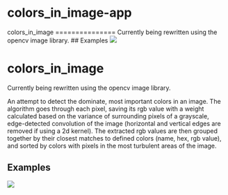 # colors_in_image-app
colors_in_image =============== Currently being rewritten using the opencv image library. ## Examples    ![](https://raw.github.com/selbyk/colors_in_image/master/images/example.jpg)



colors_in_image
===============
Currently being rewritten using the opencv image library.

An attempt to detect the dominate, most important colors in an image.  The algorithm goes through each pixel, saving its rgb value with a weight calculated based on the variance of surrounding pixels of a grayscale, edge-detected convolution of the image (horizontal and vertical edges are removed if using a 2d kernel).  The extracted rgb values are then grouped together by their closest matches to defined colors (name, hex, rgb value), and sorted by colors with pixels in the most turbulent areas of the image. 

## Examples

  ![](https://raw.github.com/selbyk/colors_in_image/master/images/example.jpg)

